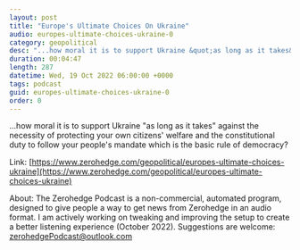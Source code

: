 ```yaml
---
layout: post
title: "Europe's Ultimate Choices On Ukraine"
audio: europes-ultimate-choices-ukraine-0
category: geopolitical
desc: "...how moral it is to support Ukraine &quot;as long as it takes&quot; against the necessity of protecting your own citizens' welfare and the constitutional duty to follow your people's mandate which is the basic rule of democracy?"
duration: 00:04:47
length: 287
datetime: Wed, 19 Oct 2022 06:00:00 +0000
tags: podcast
guid: europes-ultimate-choices-ukraine-0
order: 0
---
```

...how moral it is to support Ukraine &quot;as long as it takes&quot; against the necessity of protecting your own citizens' welfare and the constitutional duty to follow your people's mandate which is the basic rule of democracy?

Link: [https://www.zerohedge.com/geopolitical/europes-ultimate-choices-ukraine](https://www.zerohedge.com/geopolitical/europes-ultimate-choices-ukraine)

About: The Zerohedge Podcast is a non-commercial, automated program, designed to give people a way to get news from Zerohedge in an audio format.  I am actively working on tweaking and improving the setup to create a better listening experience (October 2022).  Suggestions are welcome: [zerohedgePodcast@outlook.com](mailto:zerohedgePodcast@outlook.com)